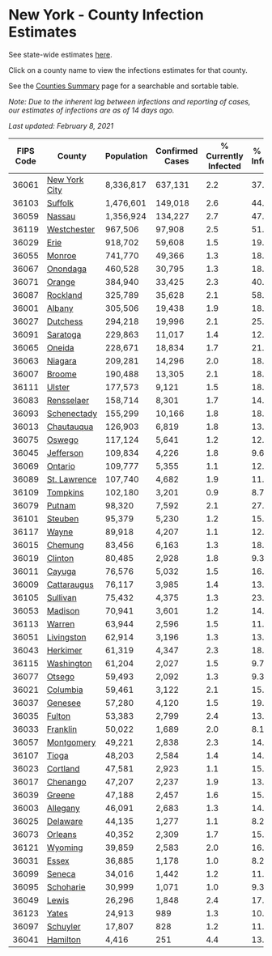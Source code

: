 # New York - County Infection Estimates

See state-wide estimates [here](/infections/us-ny).

Click on a county name to view the infections estimates for that county.

See the [Counties Summary](/infections/summary-counties) page for a searchable and sortable table.

*Note: Due to the inherent lag between infections and reporting of cases, our estimates of infections are as of 14 days ago.*

*Last updated: February 8, 2021*

|   FIPS Code |                         County |   Population |   Confirmed Cases |   % Currently Infected |   % Total Infected |
|-------------|--------------------------------|--------------|-------------------|------------------------|--------------------|
|       36061 | [New York City](new-york-city) |    8,336,817 |           637,131 |                    2.2 |               37.1 |
|       36103 |             [Suffolk](suffolk) |    1,476,601 |           149,018 |                    2.6 |               44.5 |
|       36059 |               [Nassau](nassau) |    1,356,924 |           134,227 |                    2.7 |               47.2 |
|       36119 |     [Westchester](westchester) |      967,506 |            97,908 |                    2.5 |               51.5 |
|       36029 |                   [Erie](erie) |      918,702 |            59,608 |                    1.5 |               19.0 |
|       36055 |               [Monroe](monroe) |      741,770 |            49,366 |                    1.3 |               18.0 |
|       36067 |           [Onondaga](onondaga) |      460,528 |            30,795 |                    1.3 |               18.2 |
|       36071 |               [Orange](orange) |      384,940 |            33,425 |                    2.3 |               40.4 |
|       36087 |           [Rockland](rockland) |      325,789 |            35,628 |                    2.1 |               58.3 |
|       36001 |               [Albany](albany) |      305,506 |            19,438 |                    1.9 |               18.5 |
|       36027 |           [Dutchess](dutchess) |      294,218 |            19,996 |                    2.1 |               25.3 |
|       36091 |           [Saratoga](saratoga) |      229,863 |            11,017 |                    1.4 |               12.9 |
|       36065 |               [Oneida](oneida) |      228,671 |            18,834 |                    1.7 |               21.9 |
|       36063 |             [Niagara](niagara) |      209,281 |            14,296 |                    2.0 |               18.5 |
|       36007 |               [Broome](broome) |      190,488 |            13,305 |                    2.1 |               18.0 |
|       36111 |               [Ulster](ulster) |      177,573 |             9,121 |                    1.5 |               18.5 |
|       36083 |       [Rensselaer](rensselaer) |      158,714 |             8,301 |                    1.7 |               14.2 |
|       36093 |     [Schenectady](schenectady) |      155,299 |            10,166 |                    1.8 |               18.3 |
|       36013 |       [Chautauqua](chautauqua) |      126,903 |             6,819 |                    1.8 |               13.1 |
|       36075 |               [Oswego](oswego) |      117,124 |             5,641 |                    1.2 |               12.1 |
|       36045 |         [Jefferson](jefferson) |      109,834 |             4,226 |                    1.8 |                9.6 |
|       36069 |             [Ontario](ontario) |      109,777 |             5,355 |                    1.1 |               12.6 |
|       36089 |   [St. Lawrence](st.-lawrence) |      107,740 |             4,682 |                    1.9 |               11.6 |
|       36109 |           [Tompkins](tompkins) |      102,180 |             3,201 |                    0.9 |                8.7 |
|       36079 |               [Putnam](putnam) |       98,320 |             7,592 |                    2.1 |               27.1 |
|       36101 |             [Steuben](steuben) |       95,379 |             5,230 |                    1.2 |               15.1 |
|       36117 |                 [Wayne](wayne) |       89,918 |             4,207 |                    1.1 |               12.1 |
|       36015 |             [Chemung](chemung) |       83,456 |             6,163 |                    1.3 |               18.9 |
|       36019 |             [Clinton](clinton) |       80,485 |             2,928 |                    1.8 |                9.3 |
|       36011 |               [Cayuga](cayuga) |       76,576 |             5,032 |                    1.5 |               16.5 |
|       36009 |     [Cattaraugus](cattaraugus) |       76,117 |             3,985 |                    1.4 |               13.0 |
|       36105 |           [Sullivan](sullivan) |       75,432 |             4,375 |                    1.3 |               23.9 |
|       36053 |             [Madison](madison) |       70,941 |             3,601 |                    1.2 |               14.6 |
|       36113 |               [Warren](warren) |       63,944 |             2,596 |                    1.5 |               11.8 |
|       36051 |       [Livingston](livingston) |       62,914 |             3,196 |                    1.3 |               13.0 |
|       36043 |           [Herkimer](herkimer) |       61,319 |             4,347 |                    2.3 |               18.1 |
|       36115 |       [Washington](washington) |       61,204 |             2,027 |                    1.5 |                9.7 |
|       36077 |               [Otsego](otsego) |       59,493 |             2,092 |                    1.3 |                9.3 |
|       36021 |           [Columbia](columbia) |       59,461 |             3,122 |                    2.1 |               15.8 |
|       36037 |             [Genesee](genesee) |       57,280 |             4,120 |                    1.5 |               19.6 |
|       36035 |               [Fulton](fulton) |       53,383 |             2,799 |                    2.4 |               13.7 |
|       36033 |           [Franklin](franklin) |       50,022 |             1,689 |                    2.0 |                8.1 |
|       36057 |       [Montgomery](montgomery) |       49,221 |             2,838 |                    2.3 |               14.7 |
|       36107 |                 [Tioga](tioga) |       48,203 |             2,584 |                    1.4 |               14.0 |
|       36023 |           [Cortland](cortland) |       47,581 |             2,923 |                    1.1 |               15.3 |
|       36017 |           [Chenango](chenango) |       47,207 |             2,237 |                    1.9 |               13.1 |
|       36039 |               [Greene](greene) |       47,188 |             2,457 |                    1.6 |               15.0 |
|       36003 |           [Allegany](allegany) |       46,091 |             2,683 |                    1.3 |               14.6 |
|       36025 |           [Delaware](delaware) |       44,135 |             1,277 |                    1.1 |                8.2 |
|       36073 |             [Orleans](orleans) |       40,352 |             2,309 |                    1.7 |               15.8 |
|       36121 |             [Wyoming](wyoming) |       39,859 |             2,583 |                    2.0 |               16.9 |
|       36031 |                 [Essex](essex) |       36,885 |             1,178 |                    1.0 |                8.2 |
|       36099 |               [Seneca](seneca) |       34,016 |             1,442 |                    1.2 |               11.2 |
|       36095 |         [Schoharie](schoharie) |       30,999 |             1,071 |                    1.0 |                9.3 |
|       36049 |                 [Lewis](lewis) |       26,296 |             1,848 |                    2.4 |               17.0 |
|       36123 |                 [Yates](yates) |       24,913 |               989 |                    1.3 |               10.1 |
|       36097 |           [Schuyler](schuyler) |       17,807 |               828 |                    1.2 |               11.6 |
|       36041 |           [Hamilton](hamilton) |        4,416 |               251 |                    4.4 |               13.7 |